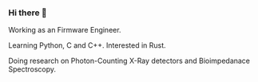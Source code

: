 ### Hi there 👋

<!--
**DuzaBF/DuzaBF** is a ✨ _special_ ✨ repository because its `README.md` (this file) appears on your GitHub profile. -->

Working as an Firmware Engineer.

Learning Python, C and C++. Interested in Rust.

Doing research on Photon-Counting X-Ray detectors and Bioimpedanace Spectroscopy.
